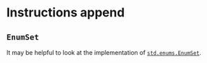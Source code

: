 # Instructions append

## `EnumSet`

It may be helpful to look at the implementation of [`std.enums.EnumSet`][enumset].

[enumset]: https://github.com/ziglang/zig/blob/0.15.1/lib/std/enums.zig#L285-L289
